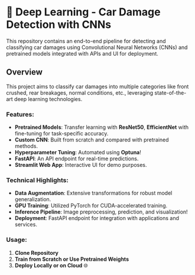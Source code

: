 # 🚗 Deep Learning - Car Damage Detection with CNNs
This repository contains an end-to-end pipeline for detecting and classifying car damages using Convolutional Neural Networks (CNNs) and pretrained models integrated with APIs and UI for deployment.
## Overview
This project aims to classify car damages into multiple categories like front crushed, rear breakages, normal conditions, etc., leveraging state-of-the-art deep learning technologies.
### Features:
- **Pretrained Models**: Transfer learning with **ResNet50**, **EfficientNet** with fine-tuning for task-specific accuracy.
- **Custom CNN**: Built from scratch and compared with pretrained methods.
- **Hyperparameter Tuning**: Automated using **Optuna**!
- **FastAPI**: An API endpoint for real-time predictions.
- **Streamlit Web App**: Interactive UI for demo purposes.

### Technical Highlights:
- **Data Augmentation**: Extensive transformations for robust model generalization.
- **GPU Training**: Utilized PyTorch for CUDA-accelerated training.
- **Inference Pipeline**: Image preprocessing, prediction, and visualization!
- **Deployment**: FastAPI endpoint for integration with applications and services.

### Usage:
1. **Clone Repository**
2. **Train from Scratch or Use Pretrained Weights**
3. **Deploy Locally or on Cloud** 🌐
